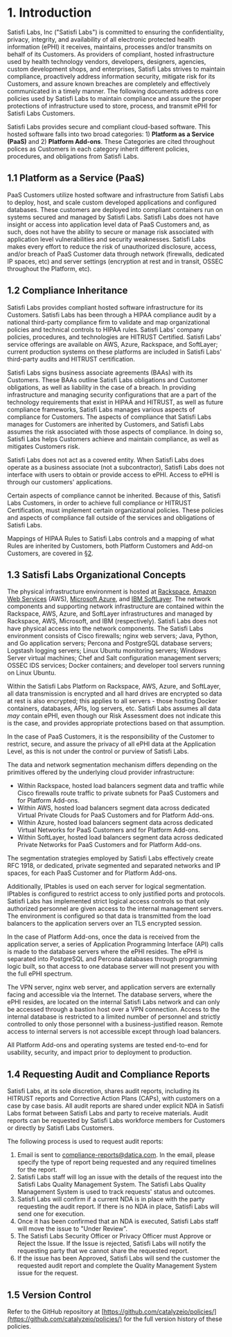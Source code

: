 # 1. Introduction

Satisfi Labs, Inc ("Satisfi Labs") is committed to ensuring the confidentiality, privacy, integrity, and availability of all electronic protected health information (ePHI) it receives, maintains, processes and/or transmits on behalf of its Customers. As providers of compliant, hosted infrastructure used by health technology vendors, developers, designers, agencies, custom development shops, and enterprises, Satisfi Labs strives to maintain compliance, proactively address information security, mitigate risk for its Customers, and assure known breaches are completely and effectively communicated in a timely manner. The following documents address core policies used by Satisfi Labs to maintain compliance and assure the proper protections of infrastructure used to store, process, and transmit ePHI for Satisfi Labs Customers.

Satisfi Labs provides secure and compliant cloud-based software. This hosted software falls into two broad categories: 1) **Platform as a Service (PaaS)** and 2) **Platform Add-ons**. These Categories are cited throughout polices as Customers in each category inherit different policies, procedures, and obligations from Satisfi Labs.

## 1.1 Platform as a Service (PaaS)

PaaS Customers utilize hosted software and infrastructure from Satisfi Labs to deploy, host, and scale custom developed applications and configured databases. These customers are deployed into compliant containers run on systems secured and managed by Satisfi Labs. Satisfi Labs does not have insight or access into application level data of PaaS Customers and, as such, does not have the ability to secure or manage risk associated with application level vulnerabilities and security weaknesses. Satisfi Labs makes every effort to reduce the risk of unauthorized disclosure, access, and/or breach of PaaS Customer data through network (firewalls, dedicated IP spaces, etc) and server settings (encryption at rest and in transit, OSSEC throughout the Platform, etc).

## 1.2 Compliance Inheritance

Satisfi Labs provides compliant hosted software infrastructure for its Customers. Satisfi Labs has been through a HIPAA compliance audit by a national third-party compliance firm to validate and map organizational policies and technical controls to HIPAA rules. Satisfi Labs' company policies, procedures, and technologies are HITRUST Certified. Satisfi Labs' service offerings are available on AWS, Azure, Rackspace, and SoftLayer; current production systems on these platforms are included in Satisfi Labs' third-party audits and HITRUST certification.

Satisfi Labs signs business associate agreements (BAAs) with its Customers. These BAAs outline Satisfi Labs obligations and Customer obligations, as well as liability in the case of a breach. In providing infrastructure and managing security configurations that are a part of the technology requirements that exist in HIPAA and HITRUST, as well as future compliance frameworks, Satisfi Labs manages various aspects of compliance for Customers. The aspects of compliance that Satisfi Labs manages for Customers are inherited by Customers, and Satisfi Labs assumes the risk associated with those aspects of compliance. In doing so, Satisfi Labs helps Customers achieve and maintain compliance, as well as mitigates Customers risk.

Satisfi Labs does not act as a covered entity. When Satisfi Labs does operate as a business associate (not a subcontractor), Satisfi Labs does not interface with users to obtain or provide access to ePHI. Access to ePHI is through our customers' applications.

Certain aspects of compliance cannot be inherited. Because of this, Satisfi Labs Customers, in order to achieve full compliance or HITRUST Certification, must implement certain organizational policies. These policies and aspects of compliance fall outside of the services and obligations of Satisfi Labs.

Mappings of HIPAA Rules to Satisfi Labs controls and a mapping of what Rules are inherited by Customers, both Platform Customers and Add-on Customers, are covered in [§2](#2.-hipaa-inheritance).

## 1.3 Satisfi Labs Organizational Concepts

The physical infrastructure environment is hosted at [Rackspace](https://www.rackspace.com/), [Amazon Web Services](https://aws.amazon.com/) (AWS), [Microsoft Azure](https://azure.microsoft.com/), and [IBM SoftLayer](http://www.softlayer.com/). The network components and supporting network infrastructure are contained within the Rackspace, AWS, Azure, and SoftLayer infrastructures and managed by Rackspace, AWS, Microsoft, and IBM (respectively). Satisfi Labs does not have physical access into the network components. The Satisfi Labs environment consists of Cisco firewalls; nginx web servers; Java, Python, and Go application servers; Percona and PostgreSQL database servers; Logstash logging servers; Linux Ubuntu monitoring servers; Windows Server virtual machines; Chef and Salt configuration management servers; OSSEC IDS services; Docker containers; and developer tool servers running on Linux Ubuntu.

Within the Satisfi Labs Platform on Rackspace, AWS, Azure, and SoftLayer, all data transmission is encrypted and all hard drives are encrypted so data at rest is also encrypted; this applies to all servers - those hosting Docker containers, databases, APIs, log servers, etc. Satisfi Labs assumes all data *may* contain ePHI, even though our Risk Assessment does not indicate this is the case, and provides appropriate protections based on that assumption.

In the case of PaaS Customers, it is the responsibility of the Customer to restrict, secure, and assure the privacy of all ePHI data at the Application Level, as this is not under the control or purview of Satisfi Labs.

The data and network segmentation mechanism differs depending on the primitives offered by the underlying cloud provider infrastructure:

* Within Rackspace, hosted load balancers segment data and traffic while Cisco firewalls route traffic to private subnets for PaaS Customers and for Platform Add-ons.
* Within AWS, hosted load balancers segment data across dedicated Virtual Private Clouds for PaaS Customers and for Platform Add-ons.
* Within Azure, hosted load balancers segment data across dedicated Virtual Networks for PaaS Customers and for Platform Add-ons.
* Within SoftLayer, hosted load balancers segment data across dedicated Private Networks for PaaS Customers and for Platform Add-ons.

The segmentation strategies employed by Satisfi Labs effectively create RFC 1918, or dedicated, private segmented and separated networks and IP spaces, for each PaaS Customer and for Platform Add-ons.

Additionally, IPtables is used on each server for logical segmentation. IPtables is configured to restrict access to only justified ports and protocols. Satisfi Labs has implemented strict logical access controls so that only authorized personnel are given access to the internal management servers. The environment is configured so that data is transmitted from the load balancers to the application servers over an TLS encrypted session.

In the case of Platform Add-ons, once the data is received from the application server, a series of Application Programming Interface (API) calls is made to the database servers where the ePHI resides. The ePHI is separated into PostgreSQL and Percona databases through programming logic built, so that access to one database server will not present you with the full ePHI spectrum.

The VPN server, nginx web server, and application servers are externally facing and accessible via the Internet. The database servers, where the ePHI resides, are located on the internal Satisfi Labs network and can only be accessed through a bastion host over a VPN connection. Access to the internal database is restricted to a limited number of personnel and strictly controlled to only those personnel with a business-justified reason. Remote access to internal servers is not accessible except through load balancers.

All Platform Add-ons and operating systems are tested end-to-end for usability, security, and impact prior to deployment to production.

## 1.4 Requesting Audit and Compliance Reports

Satisfi Labs, at its sole discretion, shares audit reports, including its HITRUST reports and Corrective Action Plans (CAPs), with customers on a case by case basis. All audit reports are shared under explicit NDA in Satisfi Labs format between Satisfi Labs and party to receive materials. Audit reports can be requested by Satisfi Labs workforce members for Customers or directly by Satisfi Labs Customers.

The following process is used to request audit reports:

1. Email is sent to compliance-reports@datica.com. In the email, please specify the type of report being requested and any required timelines for the report.
2. Satisfi Labs staff will log an issue with the details of the request into the Satisfi Labs Quality Management System. The Satisfi Labs Quality Management System is used to track requests' status and outcomes.
3. Satisfi Labs will confirm if a current NDA is in place with the party requesting the audit report. If there is no NDA in place, Satisfi Labs will send one for execution.
4. Once it has been confirmed that an NDA is executed, Satisfi Labs staff will move the issue to "Under Review".
5. The Satisfi Labs Security Officer or Privacy Officer must Approve or Reject the Issue. If the Issue is rejected, Satisfi Labs will notify the requesting party that we cannot share the requested report.
6. If the issue has been Approved, Satisfi Labs will send the customer the requested audit report and complete the Quality Management System issue for the request.

## 1.5 Version Control

Refer to the GitHub repository at [https://github.com/catalyzeio/policies/](https://github.com/catalyzeio/policies/) for the full version history of these policies.
